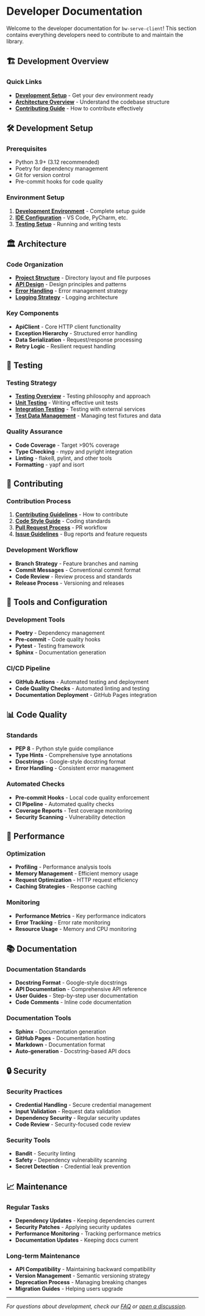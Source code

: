 # Developer Documentation

Welcome to the developer documentation for `bw-serve-client`! This section contains everything developers need to contribute to and maintain the library.

## 🏗️ Development Overview

### Quick Links
- **[Development Setup](setup/development-environment.md)** - Get your dev environment ready
- **[Architecture Overview](architecture/overview.md)** - Understand the codebase structure
- **[Contributing Guide](contributing/README.md)** - How to contribute effectively

## 🛠️ Development Setup

### Prerequisites
- Python 3.9+ (3.12 recommended)
- Poetry for dependency management
- Git for version control
- Pre-commit hooks for code quality

### Environment Setup
1. **[Development Environment](setup/development-environment.md)** - Complete setup guide
2. **[IDE Configuration](setup/ide-configuration.md)** - VS Code, PyCharm, etc.
3. **[Testing Setup](setup/testing-setup.md)** - Running and writing tests

## 🏛️ Architecture

### Code Organization
- **[Project Structure](architecture/project-structure.md)** - Directory layout and file purposes
- **[API Design](architecture/api-design.md)** - Design principles and patterns
- **[Error Handling](architecture/error-handling.md)** - Error management strategy
- **[Logging Strategy](architecture/logging-strategy.md)** - Logging architecture

### Key Components
- **ApiClient** - Core HTTP client functionality
- **Exception Hierarchy** - Structured error handling
- **Data Serialization** - Request/response processing
- **Retry Logic** - Resilient request handling

## 🧪 Testing

### Testing Strategy
- **[Testing Overview](testing/README.md)** - Testing philosophy and approach
- **[Unit Testing](testing/unit-testing.md)** - Writing effective unit tests
- **[Integration Testing](testing/integration-testing.md)** - Testing with external services
- **[Test Data Management](testing/test-data.md)** - Managing test fixtures and data

### Quality Assurance
- **Code Coverage** - Target >90% coverage
- **Type Checking** - mypy and pyright integration
- **Linting** - flake8, pylint, and other tools
- **Formatting** - yapf and isort

## 🤝 Contributing

### Contribution Process
1. **[Contributing Guidelines](contributing/README.md)** - How to contribute
2. **[Code Style Guide](contributing/code-style.md)** - Coding standards
3. **[Pull Request Process](contributing/pull-requests.md)** - PR workflow
4. **[Issue Guidelines](contributing/issues.md)** - Bug reports and feature requests

### Development Workflow
- **Branch Strategy** - Feature branches and naming
- **Commit Messages** - Conventional commit format
- **Code Review** - Review process and standards
- **Release Process** - Versioning and releases

## 🔧 Tools and Configuration

### Development Tools
- **Poetry** - Dependency management
- **Pre-commit** - Code quality hooks
- **Pytest** - Testing framework
- **Sphinx** - Documentation generation

### CI/CD Pipeline
- **GitHub Actions** - Automated testing and deployment
- **Code Quality Checks** - Automated linting and testing
- **Documentation Deployment** - GitHub Pages integration

## 📊 Code Quality

### Standards
- **PEP 8** - Python style guide compliance
- **Type Hints** - Comprehensive type annotations
- **Docstrings** - Google-style docstring format
- **Error Handling** - Consistent error management

### Automated Checks
- **Pre-commit Hooks** - Local code quality enforcement
- **CI Pipeline** - Automated quality checks
- **Coverage Reports** - Test coverage monitoring
- **Security Scanning** - Vulnerability detection

## 🚀 Performance

### Optimization
- **Profiling** - Performance analysis tools
- **Memory Management** - Efficient memory usage
- **Request Optimization** - HTTP request efficiency
- **Caching Strategies** - Response caching

### Monitoring
- **Performance Metrics** - Key performance indicators
- **Error Tracking** - Error rate monitoring
- **Resource Usage** - Memory and CPU monitoring

## 📚 Documentation

### Documentation Standards
- **Docstring Format** - Google-style docstrings
- **API Documentation** - Comprehensive API reference
- **User Guides** - Step-by-step user documentation
- **Code Comments** - Inline code documentation

### Documentation Tools
- **Sphinx** - Documentation generation
- **GitHub Pages** - Documentation hosting
- **Markdown** - Documentation format
- **Auto-generation** - Docstring-based API docs

## 🔒 Security

### Security Practices
- **Credential Handling** - Secure credential management
- **Input Validation** - Request data validation
- **Dependency Security** - Regular security updates
- **Code Review** - Security-focused code review

### Security Tools
- **Bandit** - Security linting
- **Safety** - Dependency vulnerability scanning
- **Secret Detection** - Credential leak prevention

## 📈 Maintenance

### Regular Tasks
- **Dependency Updates** - Keeping dependencies current
- **Security Patches** - Applying security updates
- **Performance Monitoring** - Tracking performance metrics
- **Documentation Updates** - Keeping docs current

### Long-term Maintenance
- **API Compatibility** - Maintaining backward compatibility
- **Version Management** - Semantic versioning strategy
- **Deprecation Process** - Managing breaking changes
- **Migration Guides** - Helping users upgrade

---

*For questions about development, check our [FAQ](contributing/faq.md) or [open a discussion](https://github.com/harleypig/bw-serve-client/discussions).*
